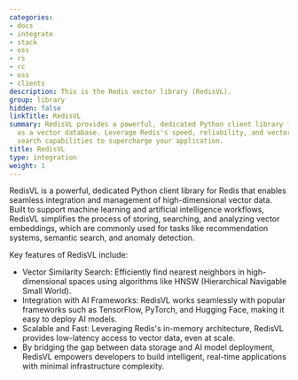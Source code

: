 ```yaml
---
categories:
- docs
- integrate
- stack
- oss
- rs
- rc
- oss
- clients
description: This is the Redis vector library (RedisVL).
group: library
hidden: false
linkTitle: RedisVL
summary: RedisVL provides a powerful, dedicated Python client library for using Redis
  as a vector database. Leverage Redis's speed, reliability, and vector-based semantic
  search capabilities to supercharge your application.
title: RedisVL
type: integration
weight: 1
---
```

RedisVL is a powerful, dedicated Python client library for Redis that enables seamless integration and management of high-dimensional vector data.
Built to support machine learning and artificial intelligence workflows, RedisVL simplifies the process of storing, searching, and analyzing vector embeddings, which are commonly used for tasks like recommendation systems, semantic search, and anomaly detection.

Key features of RedisVL include:

- Vector Similarity Search: Efficiently find nearest neighbors in high-dimensional spaces using algorithms like HNSW (Hierarchical Navigable Small World).
- Integration with AI Frameworks: RedisVL works seamlessly with popular frameworks such as TensorFlow, PyTorch, and Hugging Face, making it easy to deploy AI models.
- Scalable and Fast: Leveraging Redis's in-memory architecture, RedisVL provides low-latency access to vector data, even at scale.
- By bridging the gap between data storage and AI model deployment, RedisVL empowers developers to build intelligent, real-time applications with minimal infrastructure complexity.
